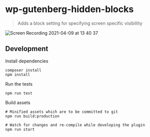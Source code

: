 # wp-gutenberg-hidden-blocks

> Adds a block setting for specifying screen specific visibillity

![Screen Recording 2021-04-09 at 13 40 37](https://user-images.githubusercontent.com/302736/114213661-aa0b8780-9939-11eb-9cd5-fdc0af68e114.gif)

## Development

Install dependencies

    composer install
    npm install

Run the tests

    npm run test

Build assets

    # Minified assets which are to be committed to git
    npm run build:production

    # Watch for changes and re-compile while developing the plugin
    npm run start
